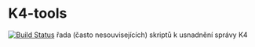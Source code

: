 K4-tools
========
[![Build Status](https://travis-ci.org/moravianlibrary/K4-tools.svg?branch=master)](https://travis-ci.org/moravianlibrary/K4-tools)
řada (často nesouvisejících) skriptů k usnadnění správy K4

